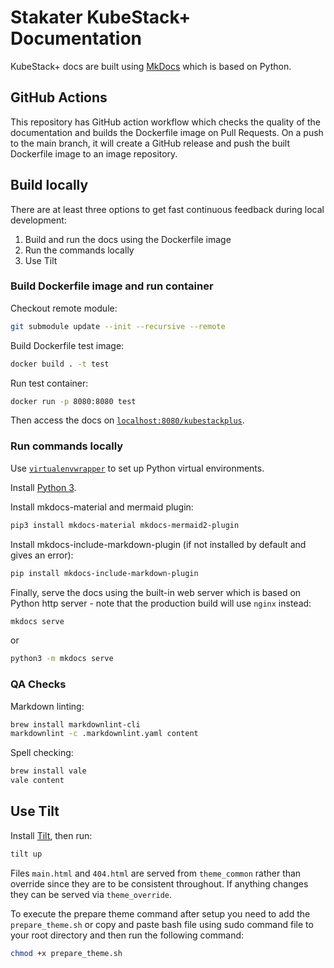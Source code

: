 # Stakater KubeStack+ Documentation

KubeStack+ docs are built using [MkDocs](https://github.com/mkdocs/mkdocs) which is based on Python.

## GitHub Actions

This repository has GitHub action workflow which checks the quality of the documentation and builds the Dockerfile image on Pull Requests. On a push to the main branch, it will create a GitHub release and push the built Dockerfile image to an image repository.

## Build locally

There are at least three options to get fast continuous feedback during local development:

1. Build and run the docs using the Dockerfile image
1. Run the commands locally
1. Use Tilt

### Build Dockerfile image and run container

Checkout remote module:

```bash
git submodule update --init --recursive --remote
```

Build Dockerfile test image:

```bash
docker build . -t test
```

Run test container:

```bash
docker run -p 8080:8080 test
```

Then access the docs on [`localhost:8080/kubestackplus`](localhost:8080/kubestackplus).

### Run commands locally

Use [`virtualenvwrapper`](https://virtualenvwrapper.readthedocs.io/en/latest/install.html) to set up Python virtual environments.

Install [Python 3](https://www.python.org/downloads/).

Install mkdocs-material and mermaid plugin:

```bash
pip3 install mkdocs-material mkdocs-mermaid2-plugin
```

Install mkdocs-include-markdown-plugin (if not installed by default and gives an error):

```bash
pip install mkdocs-include-markdown-plugin
```

Finally, serve the docs using the built-in web server which is based on Python http server - note that the production build will use `nginx` instead:

```bash
mkdocs serve
```

or

```bash
python3 -m mkdocs serve
```

### QA Checks

Markdown linting:

```bash
brew install markdownlint-cli
markdownlint -c .markdownlint.yaml content
```

Spell checking:

```bash
brew install vale
vale content
```

## Use Tilt

Install [Tilt](https://docs.tilt.dev/index.html), then run:

```bash
tilt up
```

Files `main.html` and `404.html` are served from `theme_common` rather than override since they are to be consistent throughout. If anything changes they can be served via `theme_override`.

To execute the prepare theme command after setup you need to add the `prepare_theme.sh` or copy and paste bash file using sudo command file to your root directory and then run the following command:

```bash
chmod +x prepare_theme.sh
```
